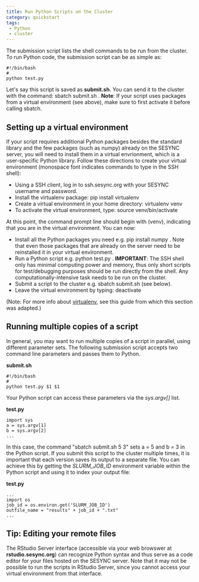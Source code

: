 ```yaml
---
title: Run Python Scripts on the Cluster
category: quickstart
tags:
 - Python
 - cluster
---
```


The submission script lists the shell commands to be run from the cluster. To run Python code, the submission script can be as simple as:

    #!/bin/bash
    #
    python test.py

Let's say this script is saved as __submit.sh__. You can send it to the cluster with the command:  sbatch submit.sh . __Note__: If your script uses packages from a virtual environment (see above), make sure to first activate it before calling sbatch.

## Setting up a virtual environment

If your script requires additional Python packages besides the standard library and the few packages (such as numpy) already on the SESYNC server, you will need to install them in a virtual envrionment, which is a user-specific Python library. Follow these directions to create your virtual environment (monospace font indicates commands to type in the SSH shell):

* Using a SSH client, log in to ssh.sesync.org with your SESYNC username and password.
* Install the virtualenv package: pip install virtualenv
* Create a virtual environment in your home directory:  virtualenv venv
* To activate the virtual environment, type:  source venv/bin/activate

At this point, the command prompt line should begin with (venv), indicating that you are in the virtual environment. You can now:

* Install all the Python packages you need e.g.  pip install numpy . Note that even those packages that are already on the server need to be reinstalled it in your virtual environment.
* Run a Python script e.g.  python test.py . __IMPORTANT__: The SSH shell only has minimal computing power and memory, thus only short scripts for test/debugging purposes should be run directly from the shell. Any computationally-intensive task needs to be run on the cluster.
* Submit a script to the cluster e.g.  sbatch submit.sh (see below).
* Leave the virtual environment by typing:  deactivate

(Note: For more info about [virtualenv](http://docs.python-guide.org/en/latest/dev/virtualenvs/), see this guide from which this section was adapted.)

## Running multiple copies of a script

In general, you may want to run multiple copies of a script in parallel, using different parameter sets. The following submission script accepts two command line parameters and passes them to Python.

__submit.sh__

    #!/bin/bash
    #
    python test.py $1 $1

Your Python script can access these parameters via the _sys.argv[]_ list.

__test.py__

    import sys
    a = sys.argv[1]
    b = sys.argv[2]
    ...

In this case, the command "sbatch submit.sh 5 3" sets a = 5 and b = 3 in the Python script. If you submit this script to the cluster multiple times, it is important that each version saves its output to a separate file. You can achieve this by getting the _SLURM_JOB_ID_ environment variable within the Python script and using it to index your output file:

__test.py__

    ...
    import os
    job_id = os.environ.get('SLURM_JOB_ID')
    outfile_name = "results" + job_id + ".txt"
    ...

## Tip: Editing your remote files

The RStudio Server interface (accessible via your web browswer at __rstudio.sesync.org__) can recognize Python syntax and thus serve as a code editor for your files hosted on the SESYNC server. Note that it may not be possible to run the scripts in RStudio Server, since you cannot access your virtual environment from that interface.

